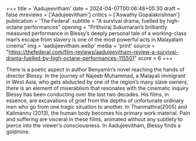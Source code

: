 +++
title = 'Aadujeevitham'
date = 2024-04-07T00:06:48+05:30
draft = false
mreviews = ['Aadujeevitham']
critics = ['Aswathy Gopalakrishnan']
publication = 'The Federal'
subtitle = "A survival drama, fuelled by high-octane performances"
opening = "Prithviraj Sukumaran’s brilliantly measured performance in Blessy’s deeply personal tale of a working-class man’s escape from slavery is one of the most powerful acts in Malayalam cinema"
img = 'aadujeevitham.webp'
media = 'print'
source = "https://thefederal.com/film-reviews/aadujeevitham-review-a-survival-drama-fuelled-by-high-octane-performances-115501"
score = 6
+++

There is a poetic aspect in author Benyamin’s novel reaching the hands of director Blessy. In the journey of Najeeb Muhammad, a Malayali immigrant in West Asia, who gets abducted by one of the region’s many slave owners, there is an element of miserablism that resonates with the cinematic inquiry Blessy has been conducting over the last two decades. His films, in essence, are excavations of grief from the depths of unfortunate ordinary men who go from one tragic situation to another. In Thanmathra(2005) and Kalimannu (2013), the human body becomes his primary work material. Pain and suffering are visceral in these films, animated without any subtlety to pierce into the viewer’s consciousness. In Aadujeevitham, Blessy finds a goldmine.

